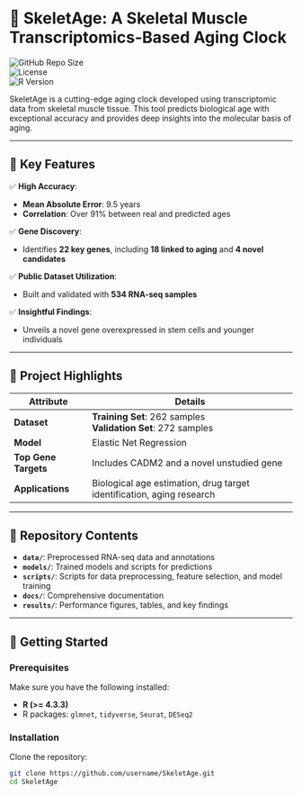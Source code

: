 # 🦴 **SkeletAge: A Skeletal Muscle Transcriptomics-Based Aging Clock**  

![GitHub Repo Size](https://img.shields.io/github/repo-size/username/SkeletAge)  
![License](https://img.shields.io/github/license/username/SkeletAge)  
![R Version](https://img.shields.io/badge/R-%3E%3D4.3.3-blue)  

SkeletAge is a cutting-edge aging clock developed using transcriptomic data from skeletal muscle tissue. This tool predicts biological age with exceptional accuracy and provides deep insights into the molecular basis of aging.  

---

## 🌟 **Key Features**  

✅ **High Accuracy**:  
- **Mean Absolute Error**: 9.5 years  
- **Correlation**: Over 91% between real and predicted ages  

✅ **Gene Discovery**:  
- Identifies **22 key genes**, including **18 linked to aging** and **4 novel candidates**  

✅ **Public Dataset Utilization**:  
- Built and validated with **534 RNA-seq samples**  

✅ **Insightful Findings**:  
- Unveils a novel gene overexpressed in stem cells and younger individuals  

---

## 🧬 **Project Highlights**  

| **Attribute**       | **Details**                                                                 |
|----------------------|-----------------------------------------------------------------------------|
| **Dataset**          | **Training Set**: 262 samples <br> **Validation Set**: 272 samples         |
| **Model**            | Elastic Net Regression                                                     |
| **Top Gene Targets** | Includes CADM2 and a novel unstudied gene                                  |
| **Applications**     | Biological age estimation, drug target identification, aging research      |

---

## 📂 **Repository Contents**  

- **`data/`**: Preprocessed RNA-seq data and annotations  
- **`models/`**: Trained models and scripts for predictions  
- **`scripts/`**: Scripts for data preprocessing, feature selection, and model training  
- **`docs/`**: Comprehensive documentation  
- **`results/`**: Performance figures, tables, and key findings  

---

## 🚀 **Getting Started**  

### **Prerequisites**  
Make sure you have the following installed:  
- **R (>= 4.3.3)**  
- R packages: `glmnet`, `tidyverse`, `Seurat`, `DESeq2`  

### **Installation**  
Clone the repository:  

```bash
git clone https://github.com/username/SkeletAge.git
cd SkeletAge

